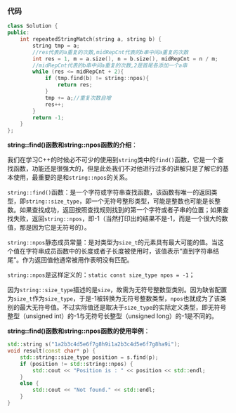 ### 代码

```c++
class Solution {
public:
    int repeatedStringMatch(string a, string b) {
        string tmp = a;
        //res代表的a重复的次数,midRepCnt代表的b串中间a重复的次数
        int res = 1, m = a.size(), n = b.size(), midRepCnt = n / m;
        //midRepCnt代表的b串中间a重复的次数,2是首尾各添加一个a串
        while (res <= midRepCnt + 2){
            if (tmp.find(b) != string::npos){
                return res;
            }
            tmp += a;//重复次数自增
            res++;
        }
        return -1;
    }
};
```



**string::find()函数和string::npos函数的介绍**：

我们在学习C++的时候必不可少的使用到`string`类中的`find()`函数，它是一个查找函数，功能还是很强大的，但是此处我们不对他进行过多的讲解只是了解它的基本使用，最重要的是和`string::npos`的关系。

`string::find()`函数：是一个字符或字符串查找函数，该函数有唯一的返回类型，即`string::size_type`，即一个无符号整形类型，可能是整数也可能是长整数。如果查找成功，返回按照查找规则找到的第一个字符或者子串的位置；如果查找失败，返回`string::npos`，即-1（当然打印出的结果不是-1，而是一个很大的数值，那是因为它是无符号的）。

`string::npos`静态成员常量：是对类型为`size_t`的元素具有最大可能的值。当这个值在字符串成员函数中的长度或者子长度被使用时，该值表示“直到字符串结尾”。作为返回值他通常被用作表明没有匹配。

`string::npos`是这样定义的：`static const size_type npos = -1`；

因为`string::size_type`描述的是`size`，故需为无符号整数型类别。因为缺省配置为`size_t`作为`size_type`，于是-1被转换为无符号整数类型，`npos`也就成为了该类别的最大无符号值。不过实际值还是取决于`size_type`的实际定义类型，即无符号整型（unsigned int）的-1与无符号长整型（unsigned long）的-1是不同的。



**string::find()函数和string::npos函数的使用举例**：

```c++
std::string s("1a2b3c4d5e6f7g8h9i1a2b3c4d5e6f7g8ha9i");
void result(const char* p) {
    std::string::size_type position = s.find(p);
    if (position != std::string::npos) {
        std::cout << "Position is : " << position << std::endl;
    }
    else {
        std::cout << "Not found." << std::endl;
    }
}
```


